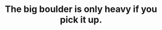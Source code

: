 ---
title: The big boulder is only heavy if you pick it up.
category: thinking
tags: buddhism mindfulness resilience
---